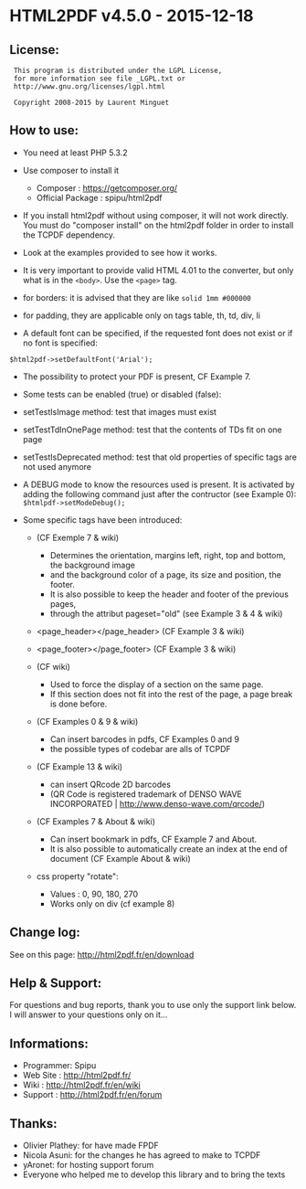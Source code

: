 HTML2PDF v4.5.0 - 2015-12-18
============================

License:
--------
```
 This program is distributed under the LGPL License,
 for more information see file _LGPL.txt or
 http://www.gnu.org/licenses/lgpl.html

 Copyright 2008-2015 by Laurent Minguet
```

How to use:
-----------

 * You need at least PHP 5.3.2
 
 * Use composer to install it
   * Composer : https://getcomposer.org/
   * Official Package : spipu/html2pdf
    
 * If you install html2pdf without using composer, it will not work directly.
   You must do "composer install" on the html2pdf folder
   in order to install the TCPDF dependency. 
   
 * Look at the examples provided to see how it works.

 * It is very important to provide valid HTML 4.01 to the converter,
   but only what is in the `<body>`. Use the `<page>` tag. 

 * for borders: it is advised that they are like `solid 1mm #000000`

 * for padding, they are applicable only on tags table, th, td, div, li

 * A default font can be specified, if the requested font does not exist or if no font is specified:
 
 `$html2pdf->setDefaultFont('Arial');`

 * The possibility to protect your PDF is present, CF Example 7.

 * Some tests can be enabled (true) or disabled (false):

  * setTestIsImage method:      test that images must exist

  * setTestTdInOnePage method:  test that the contents of TDs fit on one page

  * setTestIsDeprecated method: test that old properties of specific tags are not used anymore

 * A DEBUG mode to know the resources used is present.
It is activated by adding the following command just after the contructor (see Example 0):
`$htmlpdf->setModeDebug();`

* Some specific tags have been introduced:

  * <page></page>  (CF Exemple 7 & wiki)
    * Determines the orientation, margins left, right, top and bottom, the background image
    * and the background color of a page, its size and position, the footer.
    * It is also possible to keep the header and footer of the previous pages,
    * through the attribut pageset="old" (see Example 3 & 4 & wiki)

  * <page_header></page_header> (CF Example 3 & wiki)

  * <page_footer></page_footer> (CF Example 3 & wiki)

  * <nobreak></nobreak> (CF wiki)
    * Used to force the display of a section on the same page.
    * If this section does not fit into the rest of the page, a page break is done before.

  * <barcode></barcode>  (CF Examples 0 & 9 & wiki)
    * Can insert barcodes in pdfs, CF Examples 0 and 9
    * the possible types of codebar are alls of TCPDF

  * <qrcode></qrcode> (CF Example 13 & wiki)
    * can insert QRcode 2D barcodes
    * (QR Code is registered trademark of DENSO WAVE INCORPORATED | http://www.denso-wave.com/qrcode/)

  * <bookmark></bookmark> (CF Examples 7 & About & wiki)
    * Can insert bookmark in pdfs, CF Example 7 and About.
    * It is also possible to automatically create an index at the end of document (CF Example About & wiki)

  * css property "rotate":
    * Values : 0, 90, 180, 270
    * Works only on div (cf example 8)

Change log:
-----------

See on this page: http://html2pdf.fr/en/download

Help & Support:
---------------

For questions and bug reports, thank you to use only the support link below.
I will answer to your questions only on it...

Informations:
-------------

* Programmer: Spipu
* Web Site  : http://html2pdf.fr/
* Wiki      : http://html2pdf.fr/en/wiki
* Support   : http://html2pdf.fr/en/forum

Thanks:
-------

 * Olivier Plathey: for have made FPDF
 * Nicola Asuni: for the changes he has agreed to make to TCPDF
 * yAronet: for hosting support forum
 * Everyone who helped me to develop this library and to bring the texts
